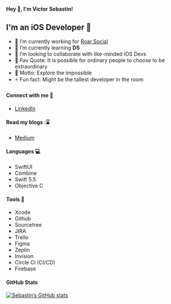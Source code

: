 #### Hey 👋, I'm Victor Sebastin!

## I'm an iOS Developer  


- 🔭 I’m currently working for [Roar Social](https://www.roarsocial.com/)
- 🌱 I’m currently learning **DS**
- 👯 I’m looking to collaborate with like-minded IOS Devs
- :speech_balloon: Fav Quote: It is possible for ordinary people to choose to be extraordinary
- :bookmark: Motto: Explore the impossible
- ⚡ Fun fact: Might be the tallest developer in the room

#### Connect with me :raising_hand:
* [LinkedIn](https://www.linkedin.com/in/victorsebastiana/)

#### Read my blogs ::hourglass:
* [Medium](https://codewithflash.medium.com/)


#### Languages :computer:
* SwiftUI
* Combine
* Swift 5.5
* Objective C

#### Tools :hammer:
* Xcode
* Github
* Sourcetree
* JIRA
* Trello
* Figma
* Zeplin
* Invision
* Circle CI (CI/CD)
* Firebase


#### GitHub Stats
[![Sebastin’s GitHub stats](https://github-readme-stats.vercel.app/api?username=iSebastin&&show_icons=true&border_radius=15&hide_border=true&theme=vue)](https://github.com/iSebastin/github-readme-stats)
